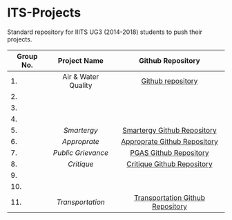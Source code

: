 # ITS-Projects
Standard repository for IIITS UG3 (2014-2018) students to push their projects.

Group No. | Project Name | Github Repository
-------------|:--------------:|:------------------:
1.           |Air & Water Quality|[Github repository](https://github.com/Jagadeesh-Ponduru/its)           
2.           |                   |                   
3.           |                   |                   
4.           |                   |                   
5.           |*Smartergy*        |[Smartergy Github Repository](https://github.com/ambujtiwari17/smartergy_ITS)                   
6.           |*Approprate*       |[Approprate Github Repository](https://github.com/sachinkumar123/approprate)
7.           |*Public Grievance* |[PGAS Github Repository](https://github.com/SUNILSWARNA-IS201401044/Pyhtonanywhere)                 
8.           |*Critique*         |[Critique Github Repository](https://github.com/chrizandr/ITS_feedback)                   
9.           |                   |
10.          |                   |
11.          |*Transportation*   |[Transportation Github Repository](https://github.com/krishr2d2/ITS_Project)
